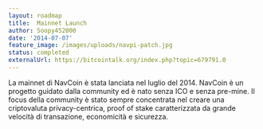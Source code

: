 ```yaml
---
layout: roadmap
title:  Mainnet Launch
author: Soopy452000
date: '2014-07-07'
feature_image: /images/uploads/navpi-patch.jpg
status: completed
externalUrl: https://bitcointalk.org/index.php?topic=679791.0
---
```


La mainnet di NavCoin è stata lanciata nel luglio del 2014. NavCoin è un progetto guidato dalla community ed è nato senza ICO e senza pre-mine. Il focus della community è stato sempre concentrata nel creare una criptovaluta privacy-centrica, proof of stake caratterizzata da grande velocità di transazione, economicità e sicurezza.
